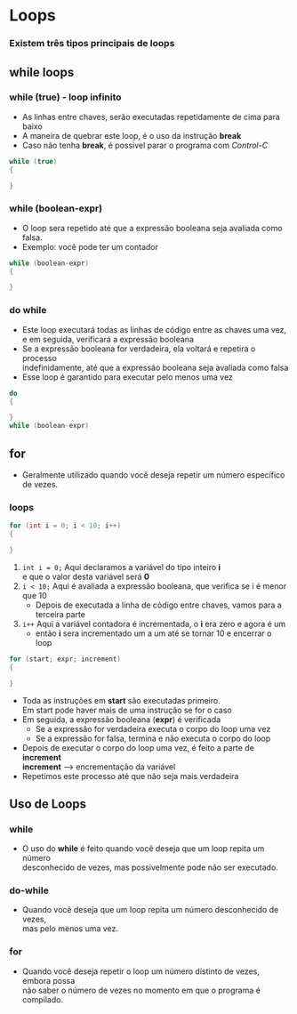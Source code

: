 # Loops

### Existem três tipos principais de loops

## while loops

### while (true) - loop infinito
- As linhas entre chaves, serão executadas repetidamente de cima para baixo
- A maneira de quebrar este loop, é o uso da instrução **break**
- Caso não tenha **break**, é possivel parar o programa com *Control-C*
```c
while (true)
{

}
```

### while (boolean-expr)
- O loop sera repetido até que a expressão booleana seja avaliada como falsa.
- Exemplo: você pode ter um contador
```c
while (boolean-expr)
{

}
```

### do while
- Este loop executará todas as linhas de código entre as chaves uma vez,\
e em seguida, verificará a expressão booleana
- Se a expressão booleana for verdadeira, ela voltará e repetira o processo\
indefinidamente, até que a expressão booleana seja avaliada como falsa
- Esse loop é garantido para executar pelo menos uma vez
```c
do
{

}
while (boolean-expr)
```

## for
- Geralmente utilizado quando você deseja repetir um número específico de vezes.

### loops
```c
for (int i = 0; i < 10; i++)
{

}
```
1. `int i = 0;` Aqui declaramos a variável do tipo inteiro **i**\
e que o valor desta variável será **0**
2. `i < 10;` Aqui é avaliada a expressão booleana, que verifica se i é menor que 10
    - Depois de executada a linha de código entre chaves, vamos para a terceira parte
3. `i++` Aqui a variável contadora é incrementada, o **i** era zero e agora é um
    - então **i** sera incrementado um a um até se tornar 10 e encerrar o loop

```c
for (start; expr; increment)
{

}
```
- Toda as instruções em **start** são executadas primeiro.\
Em start pode haver mais de uma instrução se for o caso
- Em seguida, a expressão booleana (**expr**) é verificada
    - Se a expressão for verdadeira executa o corpo do loop uma vez
    - Se a expressão for falsa, termina e não executa o corpo do loop
- Depois de executar o corpo do loop uma vez, é feito a parte de **increment**\
**increment** --> encrementação da variável
- Repetimos este processo até que não seja mais verdadeira

## Uso de Loops

### while
- O uso do **while** é feito quando você deseja que um loop repita um número\
desconhecido de vezes, mas possivelmente pode não ser executado.

### do-while
- Quando você deseja que um loop repita um número desconhecido de vezes,\
mas pelo menos uma vez.

### for
- Quando você deseja repetir o loop um número distinto de vezes, embora possa\
não saber o número de vezes no momento em que o programa é compilado.
